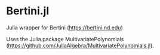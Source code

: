 # Bertini.jl
Julia wrapper for Bertini (https://bertini.nd.edu)

Uses the Julia package MultivariatePolynomials (https://github.com/JuliaAlgebra/MultivariatePolynomials.jl).
